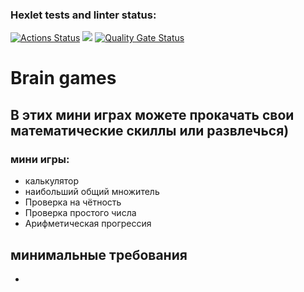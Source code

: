 ### Hexlet tests and linter status:
[![Actions Status](https://github.com/r4ylress/frontend-project-44/actions/workflows/hexlet-check.yml/badge.svg)](https://github.com/r4ylress/frontend-project-44/actions)
<a href="https://codeclimate.com/github/r4ylress/frontend-project-44/maintainability"><img src="https://api.codeclimate.com/v1/badges/50f8a467cfb95741a33d/maintainability" /></a>
[![Quality Gate Status](https://sonarcloud.io/api/project_badges/measure?project=r4ylress_frontend-project-44&metric=alert_status)](https://sonarcloud.io/summary/new_code?id=r4ylress_frontend-project-44)

# Brain games
## В этих мини играх можете прокачать свои математические скиллы или развлечься)
### мини игры: 
* калькулятор
* наибольший общий множитель
* Проверка на чётность
* Проверка простого числа
* Арифметическая прогрессия

## минимальные требования
*

